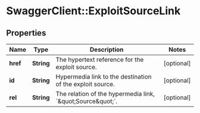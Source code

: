 # SwaggerClient::ExploitSourceLink

## Properties
Name | Type | Description | Notes
------------ | ------------- | ------------- | -------------
**href** | **String** | The hypertext reference for the exploit source. | [optional] 
**id** | **String** | Hypermedia link to the destination of the exploit source. | [optional] 
**rel** | **String** | The relation of the hypermedia link, &#x60;\&quot;Source\&quot;&#x60;. | [optional] 

